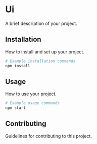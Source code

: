 # Ui

A brief description of your project.

## Installation

How to install and set up your project.

```bash
# Example installation commands
npm install
```

## Usage

How to use your project.

```bash
# Example usage commands
npm start
```

## Contributing

Guidelines for contributing to this project.
